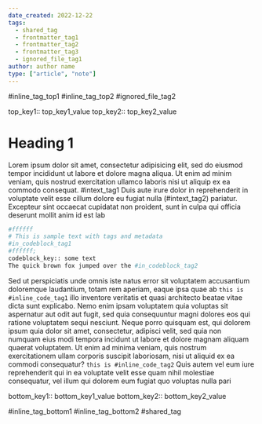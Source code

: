 ```yaml
---
date_created: 2022-12-22
tags:
  - shared_tag
  - frontmatter_tag1
  - frontmatter_tag2
  - frontmatter_tag3
  - ignored_file_tag1
author: author name
type: ["article", "note"]
---
```

#inline_tag_top1 #inline_tag_top2
#ignored_file_tag2

top_key1:: top_key1_value
top_key2:: top_key2_value

# Heading 1
Lorem ipsum dolor sit amet, consectetur adipisicing elit, sed do eiusmod tempor incididunt ut labore et dolore magna aliqua. Ut enim ad minim veniam, quis nostrud exercitation ullamco laboris nisi ut aliquip ex ea commodo consequat. #intext_tag1 Duis aute irure dolor in reprehenderit in voluptate velit esse cillum dolore eu fugiat nulla (#intext_tag2) pariatur. Excepteur sint occaecat cupidatat non proident, sunt in culpa qui officia deserunt mollit anim id est lab

```python
#ffffff
# This is sample text with tags and metadata
#in_codeblock_tag1
#ffffff;
codeblock_key:: some text
The quick brown fox jumped over the #in_codeblock_tag2
```

Sed ut perspiciatis unde omnis iste natus error sit voluptatem accusantium doloremque laudantium, totam rem aperiam, eaque ipsa quae ab `this is #inline_code_tag1` illo inventore veritatis et quasi architecto beatae vitae dicta sunt explicabo. Nemo enim ipsam voluptatem quia voluptas sit aspernatur aut odit aut fugit, sed quia consequuntur magni dolores eos qui ratione voluptatem sequi nesciunt. Neque porro quisquam est, qui dolorem ipsum quia dolor sit amet, consectetur, adipisci velit, sed quia non numquam eius modi tempora incidunt ut labore et dolore magnam aliquam quaerat voluptatem. Ut enim ad minima veniam, quis nostrum exercitationem ullam corporis suscipit laboriosam, nisi ut aliquid ex ea commodi consequatur? `this is #inline_code_tag2` Quis autem vel eum iure reprehenderit qui in ea voluptate velit esse quam nihil molestiae consequatur, vel illum qui dolorem eum fugiat quo voluptas nulla pari



bottom_key1:: bottom_key1_value
bottom_key2:: bottom_key2_value

#inline_tag_bottom1
#inline_tag_bottom2
#shared_tag
